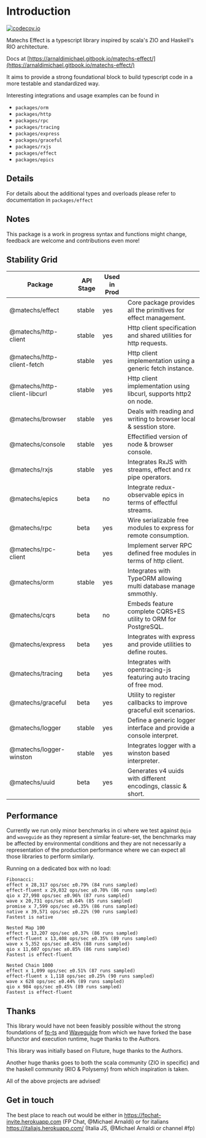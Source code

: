 # Introduction

[![codecov.io](http://codecov.io/github/mikearnaldi/matechs-effect/coverage.svg?branch=master)](http://codecov.io/github/mikearnaldi/matechs-effect)

Matechs Effect is a typescript library inspired by scala's ZIO and Haskell's RIO architecture.

Docs at [https://arnaldimichael.gitbook.io/matechs-effect/](https://arnaldimichael.gitbook.io/matechs-effect/)

It aims to provide a strong foundational block to build typescript code in a more testable and standardized way.

Interesting integrations and usage examples can be found in 
- `packages/orm`
- `packages/http`
- `packages/rpc`
- `packages/tracing`
- `packages/express`
- `packages/graceful`
- `packages/rxjs`
- `packages/effect`
- `packages/epics`

## Details

For details about the additional types and overloads please refer to documentation in `packages/effect`

## Notes

This package is a work in progress syntax and functions might change, feedback are welcome and contributions even more!

## Stability Grid
|      Package                  | API Stage  | Used in Prod |                                                                   |
|-------------------------------|------------|--------------|-------------------------------------------------------------------|
| @matechs/effect               |   stable   |      yes     | Core package provides all the primitives for effect management.   |
| @matechs/http-client          |   stable   |      yes     | Http client specification and shared utilities for http requests. |
| @matechs/http-client-fetch    |   stable   |      yes     | Http client implementation using a generic fetch instance.        |
| @matechs/http-client-libcurl  |   stable   |      yes     | Http client implementation using libcurl, supports http2 on node. |
| @matechs/browser              |   stable   |      yes     | Deals with reading and writing to browser local & sesstion store. |
| @matechs/console              |   stable   |      yes     | Effectified version of node & browser console.                    |
| @matechs/rxjs                 |   stable   |      yes     | Integrates RxJS with streams, effect and rx pipe operators.       |
| @matechs/epics                |   beta     |      no      | Integrate redux-observable epics in terms of effectful streams.   |
| @matechs/rpc                  |   beta     |      yes     | Wire serializable free modules to express for remote consumption. |
| @matechs/rpc-client           |   beta     |      yes     | Implement server RPC defined free modules in terms of http client.|
| @matechs/orm                  |   stable   |      yes     | Integrates with TypeORM allowing multi database manage smmothly.  |
| @matechs/cqrs                 |   beta     |      no      | Embeds feature complete CQRS+ES utility to ORM for PostgreSQL.    |
| @matechs/express              |   beta     |      yes     | Integrates with express and provide utilities to define routes.   |
| @matechs/tracing              |   beta     |      yes     | Integrates with opentracing-js featuring auto tracing of free mod.|
| @matechs/graceful             |   beta     |      yes     | Utility to register callbacks to improve graceful exit scenarios. |
| @matechs/logger               |   stable   |      yes     | Define a generic logger interface and provide a console interpret.|
| @matechs/logger-winston       |   stable   |      yes     | Integrates logger with a winston based interpreter.               |
| @matechs/uuid                 |   beta     |      yes     | Generates v4 uuids with different encodings, classic & short.     |

## Performance
Currently we run only minor benchmarks in ci where we test against `@qio` and `waveguide` as they represent a similar feature-set, the benchmarks may be affected by environmental conditions and they are not necessarily a representation of the production performance where we can expect all those libraries to perform similarly.

Running on a dedicated box with no load:
```
Fibonacci:
effect x 28,317 ops/sec ±0.79% (84 runs sampled)
effect-fluent x 29,032 ops/sec ±0.70% (86 runs sampled)
qio x 27,998 ops/sec ±0.96% (87 runs sampled)
wave x 20,731 ops/sec ±0.64% (85 runs sampled)
promise x 7,599 ops/sec ±0.35% (86 runs sampled)
native x 39,571 ops/sec ±0.22% (90 runs sampled)
Fastest is native

Nested Map 100
effect x 13,207 ops/sec ±0.37% (86 runs sampled)
effect-fluent x 13,408 ops/sec ±0.35% (89 runs sampled)
wave x 5,352 ops/sec ±0.45% (88 runs sampled)
qio x 11,607 ops/sec ±0.85% (86 runs sampled)
Fastest is effect-fluent

Nested Chain 1000
effect x 1,099 ops/sec ±0.51% (87 runs sampled)
effect-fluent x 1,118 ops/sec ±0.25% (90 runs sampled)
wave x 628 ops/sec ±0.44% (89 runs sampled)
qio x 984 ops/sec ±0.45% (89 runs sampled)
Fastest is effect-fluent
```

## Thanks

This library would have not been feasibly possible without the strong foundations of [fp-ts](https://github.com/gcanti/fp-ts) and [Waveguide](https://github.com/rzeigler/waveguide) from which we have forked the base bifunctor and execution runtime, huge thanks to the Authors.

This library was initially based on Fluture, huge thanks to the Authors.

Another huge thanks goes to both the scala community (ZIO in specific) and the haskell community (RIO & Polysemy) from which inspiration is taken.

All of the above projects are advised!

## Get in touch
The best place to reach out would be either in https://fpchat-invite.herokuapp.com (FP Chat, @Michael Arnaldi) or for italians https://italiajs.herokuapp.com/ (Italia JS, @Michael Arnaldi or channel #fp)
